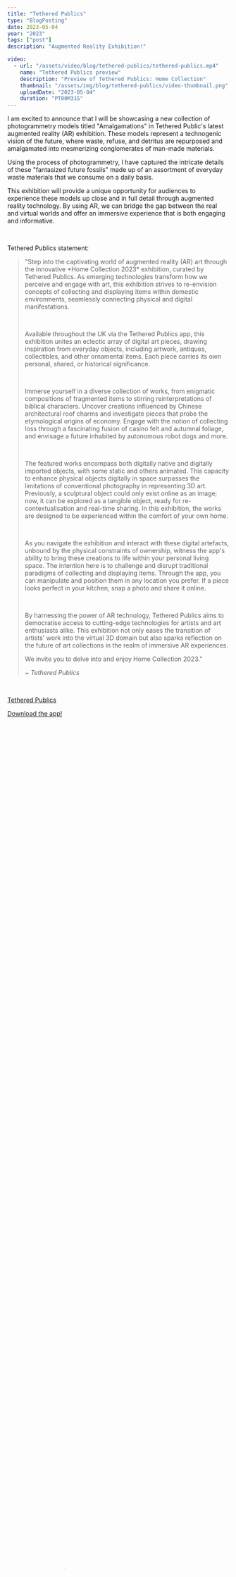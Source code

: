 ```yaml
---
title: "Tethered Publics"
type: "BlogPosting"
date: 2023-05-04
year: "2023"
tags: ["post"]
description: "Augmented Reality Exhibition!"

video:
  - url: "/assets/video/blog/tethered-publics/tethered-publics.mp4"
    name: "Tethered Publics preview"
    description: "Preview of Tethered Publics: Home Collection"
    thumbnail: "/assets/img/blog/tethered-publics/video-thumbnail.png"
    uploadDate: "2023-05-04"
    duration: "PT00M31S"
---
```


<p class="indent">I am excited to announce that I will be showcasing a new collection of photogrammetry models titled "Amalgamations" in Tethered Public's latest augmented reality (AR) exhibition. These models represent a technogenic vision of the future, where waste, refuse, and detritus are repurposed and amalgamated into mesmerizing conglomerates of man-made materials.

Using the process of photogrammetry, I have captured the intricate details of these "fantasized future fossils" made up of an assortment of everyday waste materials that we consume on a daily basis.

This exhibition will provide a unique opportunity for audiences to experience these models up close and in full detail through augmented reality technology. By using AR, we can bridge the gap between the real and virtual worlds and offer an immersive experience that is both engaging and informative.</p>

<br>

<p>Tethered Publics statement:</p>

<blockquote>
<p class="indent">"Step into the captivating world of augmented reality (AR) art through the innovative *Home Collection 2023* exhibition, curated by Tethered Publics. As emerging technologies transform how we perceive and engage with art, this exhibition strives to re-envision concepts of collecting and displaying items within domestic environments, seamlessly connecting physical and digital manifestations.</p>

<br>

<p>Available throughout the UK via the Tethered Publics app, this exhibition unites an eclectic array of digital art pieces, drawing inspiration from everyday objects, including artwork, antiques, collectibles, and other ornamental items. Each piece carries its own personal, shared, or historical significance.</p>

<br>

<p>Immerse yourself in a diverse collection of works, from enigmatic compositions of fragmented items to stirring reinterpretations of biblical characters. Uncover creations influenced by Chinese architectural roof charms and investigate pieces that probe the etymological origins of economy. Engage with the notion of collecting loss through a fascinating fusion of casino felt and autumnal foliage, and envisage a future inhabited by autonomous robot dogs and more.</p>

<br>

<p>The featured works encompass both digitally native and digitally imported objects, with some static and others animated. This capacity to enhance physical objects digitally in space surpasses the limitations of conventional photography in representing 3D art. Previously, a sculptural object could only exist online as an image; now, it can be explored as a tangible object, ready for re-contextualisation and real-time sharing. In this exhibition, the works are designed to be experienced within the comfort of your own home.</p>

<br>

<p>As you navigate the exhibition and interact with these digital artefacts, unbound by the physical constraints of ownership, witness the app's ability to bring these creations to life within your personal living space. The intention here is to challenge and disrupt traditional paradigms of collecting and displaying items. Through the app, you can manipulate and position them in any location you prefer. If a piece looks perfect in your kitchen, snap a photo and share it online.</p>

<br>

<p>By harnessing the power of AR technology, Tethered Publics aims to democratise access to cutting-edge technologies for artists and art enthusiasts alike. This exhibition not only eases the transition of artists' work into the virtual 3D domain but also sparks reflection on the future of art collections in the realm of immersive AR experiences.</p>

<p>We invite you to delve into and enjoy Home Collection 2023."</p>

<cite>~ Tethered Publics</cite>
</blockquote>

<br>

<p><i class="fa-solid fa-star-of-life icon-accent"></i> <a href="https://tetheredpublics.app/exhibitions/MGekceDcjh2nGvKGhF3ETv" target="_blank" rel="noopener">Tethered Publics</a> <sup><i class="fa-solid fa-arrow-up-right-from-square icon-grey"></i></sup></p>

<p><i class="fa-solid fa-star-of-life icon-accent"></i> <a href="https://tetheredpublics.app/download" target="_blank" rel="noopener">Download the app!</a> <sup><i class="fa-solid fa-arrow-up-right-from-square icon-grey"></i></sup></p>

<br>

<video width="50%" height="100%" controls controlsList="nodownload" poster="{{ video[0].thumbnail }}">
    <source src="{{ video[0].url }}" type="video/mp4">
    Your browser does not support the video tag.
</video>
<figcaption>
    {{ video[0].description }}.
</figcaption>

<br>
<br>